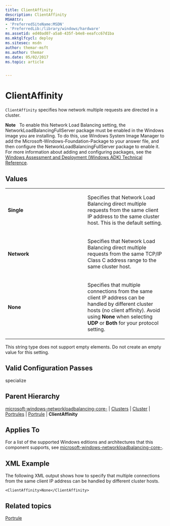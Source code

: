 ```yaml
---
title: ClientAffinity
description: ClientAffinity
MSHAttr:
- 'PreferredSiteName:MSDN'
- 'PreferredLib:/library/windows/hardware'
ms.assetid: ed40ad07-a5a8-435f-b4e8-eeafcc67d1ba
ms.mktglfcycl: deploy
ms.sitesec: msdn
author: themar-msft
ms.author: themar
ms.date: 05/02/2017
ms.topic: article


---
```


# ClientAffinity


`ClientAffinity` specifies how network multiple requests are directed in a cluster.

**Note**  
To enable this Network Load Balancing setting, the NetworkLoadBalancingFullServer package must be enabled in the Windows image you are installing. To do this, use Windows System Image Manager to add the Microsoft-Windows-Foundation-Package to your answer file, and then configure the NetworkLoadBalancingFullServer package to enable it. For more information about adding and configuring packages, see the [Windows Assessment and Deployment (Windows ADK) Technical Reference](http://go.microsoft.com/fwlink/?LinkId=206587).

 

## Values


<table>
<colgroup>
<col width="50%" />
<col width="50%" />
</colgroup>
<tbody>
<tr class="odd">
<td><p><strong>Single</strong></p></td>
<td><p>Specifies that Network Load Balancing direct multiple requests from the same client IP address to the same cluster host. This is the default setting.</p></td>
</tr>
<tr class="even">
<td><p><strong>Network</strong></p></td>
<td><p>Specifies that Network Load Balancing direct multiple requests from the same TCP/IP Class C address range to the same cluster host.</p></td>
</tr>
<tr class="odd">
<td><p><strong>None</strong></p></td>
<td><p>Specifies that multiple connections from the same client IP address can be handled by different cluster hosts (no client affinity). Avoid using <strong>None</strong> when selecting <strong>UDP</strong> or <strong>Both</strong> for your protocol setting.</p></td>
</tr>
</tbody>
</table>

 

This string type does not support empty elements. Do not create an empty value for this setting.

## Valid Configuration Passes


specialize

## Parent Hierarchy


[microsoft-windows-networkloadbalancing-core-](microsoft-windows-networkloadbalancing-core.md) | [Clusters](microsoft-windows-networkloadbalancing-core-clusters.md) | [Cluster](microsoft-windows-networkloadbalancing-core-clusters-cluster.md) | [Portrules](microsoft-windows-networkloadbalancing-core-clusters-cluster-portrules.md) | [Portrule](microsoft-windows-networkloadbalancing-core-clusters-cluster-portrules-portrule.md) | **ClientAffinity**

## Applies To


For a list of the supported Windows editions and architectures that this component supports, see [microsoft-windows-networkloadbalancing-core-](microsoft-windows-networkloadbalancing-core.md).

## XML Example


The following XML output shows how to specify that multiple connections from the same client IP address can be handled by different cluster hosts.

```
<ClientAffinity>None</ClientAffinity>
```

## Related topics


[Portrule](microsoft-windows-networkloadbalancing-core-clusters-cluster-portrules-portrule.md)

 

 







